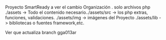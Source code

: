 Proyecto SmartReady
a ver el cambio
Organización
. solo archivos php
./assets -> Todo el contenido necesario../assets/src -> los php extras, funciones, validaciones.
./assets/img -> imágenes del Proyecto
./assets/lib -> bibliotecas o fuentes framework,etc.

Ver que actualiza branch gga013ar
